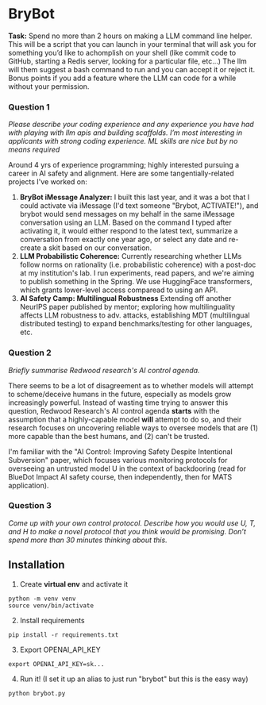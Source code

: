 # BryBot 

**Task:** Spend no more than 2 hours on making a LLM command line helper. This will be a script that you can launch in your terminal that will ask you for something you’d like to achomplish on your shell (like commit code to GitHub, starting a Redis server, looking for a particular file, etc…) The llm will them suggest a bash command to run and you can accept it or reject it. Bonus points if you add a feature where the LLM can code for a while without your permission.


### Question 1
*Please describe your coding experience and any experience you have had with playing with llm apis and building scaffolds. I’m most interesting in applicants with strong coding experience. ML skills are nice but by no means required*

Around 4 yrs of experience programming; highly interested pursuing a career in AI safety and alignment. Here are some tangentially-related projects I've worked on:

1. **BryBot iMessage Analyzer:** I built this last year, and it was a bot that I could activate via iMessage (I'd text someone "Brybot, ACTIVATE!"), and brybot would send messages on my behalf in the same iMessage conversation using an LLM. Based on the command I typed after activating it, it would either respond to the latest text, summarize a conversation from exactly one year ago, or select any date and re-create a skit based on our conversation.
2. **LLM Probabilistic Coherence:** Currently researching whether LLMs follow norms on rationality (i.e. probabilistic coherence) with a post-doc at my institution's lab. I run experiments, read papers, and we're aiming to publish something in the Spring. We use HuggingFace transformers, which grants lower-level access comparead to using an API.
3. **AI Safety Camp: Multilingual Robustness** Extending off another NeurIPS paper published by mentor; exploring how multilinguality affects LLM robustness to adv. attacks, establishing MDT (multilingual distributed testing) to expand benchmarks/testing for other languages, etc. 

### Question 2
*Briefly summarise Redwood research's AI control agenda.*

There seems to be a lot of disagreement as to whether models will attempt to scheme/deceive humans in the future, especially as models grow increasingly powerful. Instead of wasting time trying to answer this question, Redwood Research's AI control agenda **starts** with the assumption that a highly-capable model **will** attempt to do so, and their research focuses on uncovering reliable ways to oversee models that are (1) more capable than the best humans, and (2) can't be trusted.

I'm familiar with the "AI Control: Improving Safety Despite Intentional Subversion" paper, which focuses various monitoring protocols for overseeing an untrusted model U in the context of backdooring (read for BlueDot Impact AI safety course, then independently, then for MATS application).

### Question 3
*Come up with your own control protocol. Describe how you would use U, T, and H to make a novel protocol that you think would be promising. Don’t spend more than 30 minutes thinking about this.* 



## Installation

1. Create **virtual env** and activate it
```
python -m venv venv
source venv/bin/activate
```
2. Install requirements
```
pip install -r requirements.txt
```
3. Export OPENAI_API_KEY
```
export OPENAI_API_KEY=sk...
```
4. Run it! (I set it up an alias to just run "brybot" but this is the easy way)
```
python brybot.py
```